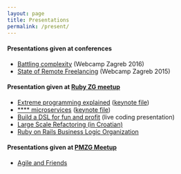 ```yaml
---
layout: page
title: Presentations
permalink: /present/
---
```


#### Presentations given at conferences

* [Battling complexity](https://www.youtube.com/watch?v=UzWxrIaL0xM&t=13s) (Webcamp Zagreb 2016)
* [State of Remote Freelancing](https://www.youtube.com/watch?v=g9UgPsdP9vI) (Webcamp Zagreb 2015)

#### Presentation given at [Ruby ZG meetup](https://www.meetup.com/rubyzg/)
* [Extreme programming explained](../presentations/files/extreme_programming.pdf)
    ([keynote file](../presentations/files/extreme_programming.key))
* [**** microservices](../presentations/files/microservices.pdf)
    ([keynote file](../presentations/files/microservices.key))
* [Build a DSL for fun and profit](https://github.com/radanskoric/presentations/tree/master/building_dsls)
    (live coding presentation)
* [Large Scale Refactoring (in Croatian)](../presentations/large_refactoring)
* [Ruby on Rails Business Logic Organization](../presentations/ror_business_logic)

#### Presentations given at [PMZG Meetup](https://www.meetup.com/PMZG-Project-Product-Management-Zagreb/)
* [Agile and Friends](../presentations/agile_and_friends)
